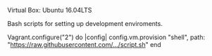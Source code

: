 Virtual Box: Ubuntu 16.04LTS

Bash scripts for setting up development enviroments.

Vagrant.configure("2") do |config|
  config.vm.provision "shell", path: "https://raw.githubusercontent.com/.../script.sh"
end

